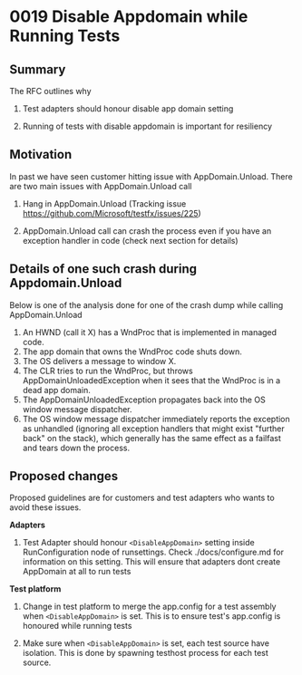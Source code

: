 # 0019 Disable Appdomain while Running Tests

## Summary
The RFC outlines why

1. Test adapters should honour disable app domain setting

2. Running of tests with disable appdomain is important for resiliency 

## Motivation
In past we have seen customer hitting issue with AppDomain.Unload. There are two main issues with AppDomain.Unload call

1. Hang in AppDomain.Unload (Tracking issue https://github.com/Microsoft/testfx/issues/225)

2. AppDomain.Unload call can crash the process even if you have an exception handler in code (check next section for details)


## Details of one such crash during Appdomain.Unload

Below is one of the analysis done for one of the crash dump while calling AppDomain.Unload

1.	An HWND (call it X) has a WndProc that is implemented in managed code.
2.	The app domain that owns the WndProc code shuts down.
3.	The OS delivers a message to window X.
4.	The CLR tries to run the WndProc, but throws AppDomainUnloadedException when it sees that the WndProc is in a dead app domain.
5.	The AppDomainUnloadedException propagates back into the OS window message dispatcher.
6.	The OS window message dispatcher immediately reports the exception as unhandled (ignoring all exception handlers that might exist "further back" on the stack), which generally has the same effect as a failfast and tears down the process.


## Proposed changes

Proposed guidelines are for customers and test adapters who wants to avoid these issues.

**Adapters**
1. Test Adapter should honour ```<DisableAppDomain>``` setting inside RunConfiguration node of runsettings. Check ./docs/configure.md for information on this setting. This will ensure that adapters dont create AppDomain at all to run tests

**Test platform**

1. Change in test platform to merge the app.config for a test assembly when ```<DisableAppDomain>``` is set. This is to ensure test's app.config is honoured while running tests

2. Make sure when ```<DisableAppDomain>``` is set, each test source have isolation. This is done by spawning testhost process for each test source.
